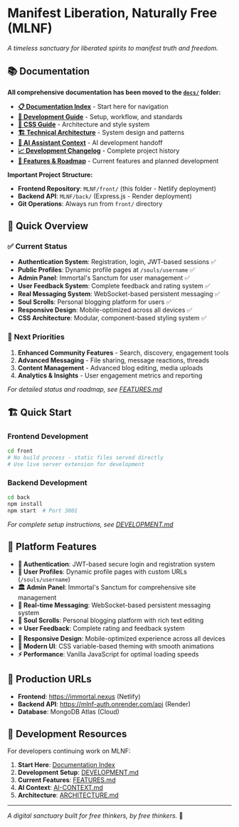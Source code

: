 # Manifest Liberation, Naturally Free (MLNF)

*A timeless sanctuary for liberated spirits to manifest truth and freedom.*

## 📚 **Documentation**

**All comprehensive documentation has been moved to the [`docs/`](./docs/) folder:**

- **[📋 Documentation Index](./docs/README.md)** - Start here for navigation
- **[🚀 Development Guide](./docs/DEVELOPMENT.md)** - Setup, workflow, and standards  
- **[🎨 CSS Guide](./docs/CSS-GUIDE.md)** - Architecture and style system
- **[🏗️ Technical Architecture](./docs/ARCHITECTURE.md)** - System design and patterns
- **[🤖 AI Assistant Context](./docs/AI-CONTEXT.md)** - AI development handoff
- **[📈 Development Changelog](./docs/CHANGELOG.md)** - Complete project history
- **[🎯 Features & Roadmap](./docs/FEATURES.md)** - Current features and planned development

**Important Project Structure:**
- **Frontend Repository**: `MLNF/front/` (this folder - Netlify deployment)
- **Backend API**: `MLNF/back/` (Express.js - Render deployment)
- **Git Operations**: Always run from `front/` directory

## 🚀 **Quick Overview**

### ✅ **Current Status**
- **Authentication System**: Registration, login, JWT-based sessions ✅
- **Public Profiles**: Dynamic profile pages at `/souls/username` ✅  
- **Admin Panel**: Immortal's Sanctum for user management ✅
- **User Feedback System**: Complete feedback and rating system ✅
- **Real Messaging System**: WebSocket-based persistent messaging ✅  
- **Soul Scrolls**: Personal blogging platform for users ✅
- **Responsive Design**: Mobile-optimized across all devices ✅
- **CSS Architecture**: Modular, component-based styling system ✅

### 🎯 **Next Priorities**
1. **Enhanced Community Features** - Search, discovery, engagement tools
2. **Advanced Messaging** - File sharing, message reactions, threads
3. **Content Management** - Advanced blog editing, media uploads
4. **Analytics & Insights** - User engagement metrics and reporting

*For detailed status and roadmap, see [FEATURES.md](./docs/FEATURES.md)*

## 🏗️ **Quick Start**

### **Frontend Development**
```bash
cd front
# No build process - static files served directly
# Use live server extension for development
```

### **Backend Development** 
```bash
cd back
npm install
npm start  # Port 3001
```

*For complete setup instructions, see [DEVELOPMENT.md](./docs/DEVELOPMENT.md)*

## 🌟 **Platform Features**

- **🔐 Authentication**: JWT-based secure login and registration system
- **👤 User Profiles**: Dynamic profile pages with custom URLs (`/souls/username`)
- **🏛️ Admin Panel**: Immortal's Sanctum for comprehensive site management
- **💬 Real-time Messaging**: WebSocket-based persistent messaging system
- **📝 Soul Scrolls**: Personal blogging platform with rich text editing
- **⭐ User Feedback**: Complete rating and feedback system
- **📱 Responsive Design**: Mobile-optimized experience across all devices
- **🎨 Modern UI**: CSS variable-based theming with smooth animations
- **⚡ Performance**: Vanilla JavaScript for optimal loading speeds

## 🚀 **Production URLs**

- **Frontend**: https://immortal.nexus (Netlify)
- **Backend API**: https://mlnf-auth.onrender.com/api (Render)  
- **Database**: MongoDB Atlas (Cloud)

## 📖 **Development Resources**

For developers continuing work on MLNF:

1. **Start Here**: [Documentation Index](./docs/README.md)
2. **Development Setup**: [DEVELOPMENT.md](./docs/DEVELOPMENT.md)
3. **Current Features**: [FEATURES.md](./docs/FEATURES.md)  
4. **AI Context**: [AI-CONTEXT.md](./docs/AI-CONTEXT.md)
5. **Architecture**: [ARCHITECTURE.md](./docs/ARCHITECTURE.md)

---

*A digital sanctuary built for free thinkers, by free thinkers.* 🌟
